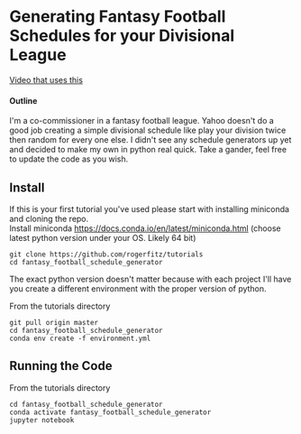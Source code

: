 # Generating Fantasy Football Schedules for your Divisional League

[Video that uses this](https://www.youtube.com/watch?v=KBxQa6dycto)

#### Outline

I'm a co-commissioner in a fantasy football league. Yahoo doesn't do a good job creating a simple divisional schedule
like play your division twice then random for every one else. I didn't see any schedule generators up yet and decided to make my own in python
real quick. Take a gander, feel free to update the code as you wish.

## Install
If this is your first tutorial you've used please start with installing miniconda and cloning the repo.  
Install miniconda https://docs.conda.io/en/latest/miniconda.html (choose latest python version under your OS. Likely 64 bit)
```
git clone https://github.com/rogerfitz/tutorials
cd fantasy_football_schedule_generator
```
The exact python version doesn't matter because with each project I'll have you create a different environment with the proper version of python.

From the tutorials directory
```
git pull origin master
cd fantasy_football_schedule_generator
conda env create -f environment.yml
```

## Running the Code
From the tutorials directory
```
cd fantasy_football_schedule_generator
conda activate fantasy_football_schedule_generator
jupyter notebook
```